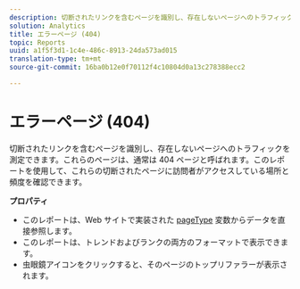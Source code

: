 ```yaml
---
description: 切断されたリンクを含むページを識別し、存在しないページへのトラフィックを測定できます。これらのページは、通常は 404 ページと呼ばれます。このレポートを使用して、これらの切断されたページに訪問者がアクセスしている場所と頻度を確認できます。
solution: Analytics
title: エラーページ (404)
topic: Reports
uuid: a1f5f3d1-1c4e-486c-8913-24da573ad015
translation-type: tm+mt
source-git-commit: 16ba0b12e0f70112f4c10804d0a13c278388ecc2

---
```



# エラーページ (404)

切断されたリンクを含むページを識別し、存在しないページへのトラフィックを測定できます。これらのページは、通常は 404 ページと呼ばれます。このレポートを使用して、これらの切断されたページに訪問者がアクセスしている場所と頻度を確認できます。

**プロパティ**

* このレポートは、Web サイトで実装された [pageType](https://marketing.adobe.com/resources/help/en_US/sc/implement/c_pagetype.html) 変数からデータを直接参照します。
* このレポートは、トレンドおよびランクの両方のフォーマットで表示できます。
* 虫眼鏡アイコンをクリックすると、そのページのトップリファラーが表示されます。

